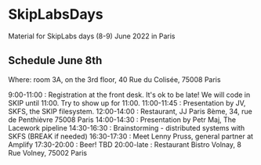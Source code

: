 # SkipLabsDays
Material for SkipLabs days (8-9) June 2022 in Paris

## Schedule June 8th

Where: room 3A, on the 3rd floor, 40 Rue du Colisée, 75008 Paris

9:00-11:00  : Registration at the front desk. It's ok to be late! We will code in SKIP until 11:00. Try to show up for 11:00.
11:00-11:45 : Presentation by JV, SKFS, the SKIP filesystem.
12:00-14:00 : Restaurant, JJ Paris 8ème, 34, rue de Penthièvre 75008 Paris
14:00-14:30 : Presentation by Petr Maj, The Lacework pipeline
14:30-16:30 : Brainstorming - distributed systems with SKFS (BREAK if needed)
16:30-17:30 : Meet Lenny Pruss, general partner at Amplify
17:30-20:00 : Beer! TBD
20:00-late  : Restaurant Bistro Volnay, 8 Rue Volney, 75002 Paris

